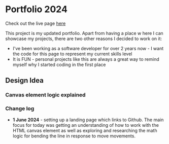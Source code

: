 # Portfolio 2024

Check out the live page [here](http://martynakrol.me/)

This project is my updated portfolio. Apart from having a place w here I can showcase my projects, there are two other reasons I decided to work on it:

-   I've been working as a software developer for over 2 years now - I want the code for this page to represent my current skills level
-   It is FUN - personal projects like this are always a great way to remind myself why I started coding in the first place

## Design Idea

### Canvas element logic explained

### Change log

-   **1 June 2024** - setting up a landing page which links to Github. The main focus for today was getting an understanding of how to work with the HTML canvas element as well as exploring and researching the math logic for bending the line in response to move movements.

